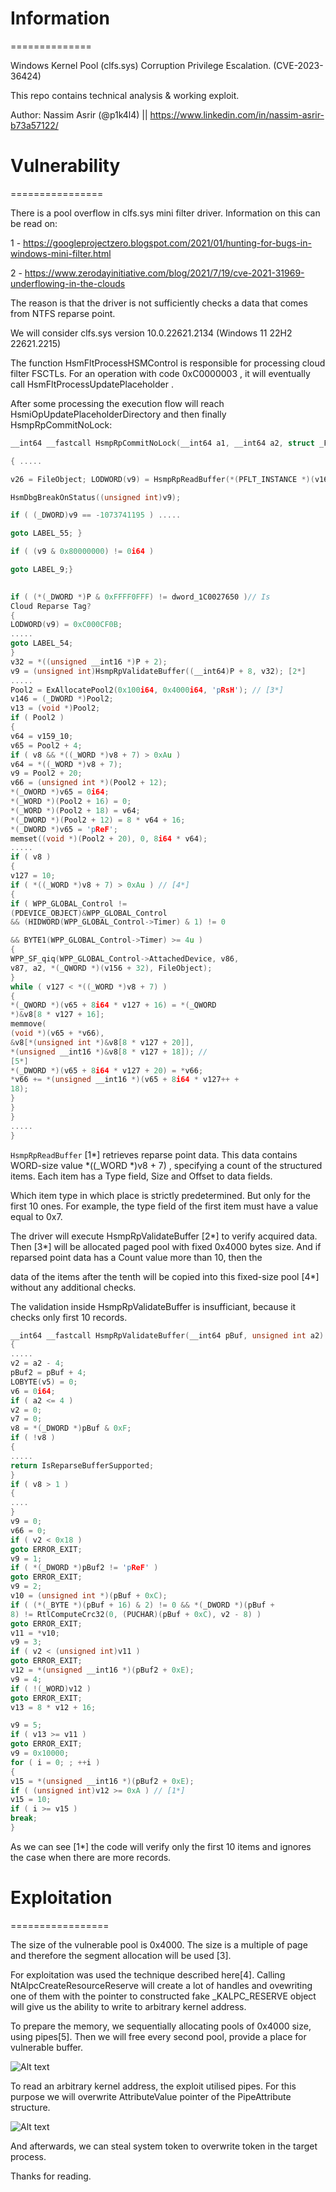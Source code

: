 # Information
==============

Windows Kernel Pool (clfs.sys) Corruption Privilege Escalation. (CVE-2023-36424)

This repo contains technical analysis & working exploit.

Author: Nassim Asrir (@p1k4l4) || https://www.linkedin.com/in/nassim-asrir-b73a57122/

# Vulnerability
================

There is a pool overflow in clfs.sys mini filter driver. Information on this can be read on:

1 - https://googleprojectzero.blogspot.com/2021/01/hunting-for-bugs-in-windows-mini-filter.html

2 - https://www.zerodayinitiative.com/blog/2021/7/19/cve-2021-31969-underflowing-in-the-clouds

The reason is that the driver is not sufficiently checks a data that comes from NTFS reparse point.

We will consider clfs.sys version 10.0.22621.2134 (Windows 11 22H2 22621.2215)

The function HsmFltProcessHSMControl is responsible for processing cloud filter FSCTLs. For an operation with code 0xC0000003 , it will eventually call HsmFltProcessUpdatePlaceholder . 

After some processing the execution flow will reach HsmiOpUpdatePlaceholderDirectory and then finally HsmpRpCommitNoLock: 

```c
__int64 __fastcall HsmpRpCommitNoLock(__int64 a1, __int64 a2, struct _FILE_OBJECT *a3, char a4, char a5)

{ .....

v26 = FileObject; LODWORD(v9) = HsmpRpReadBuffer(*(PFLT_INSTANCE *)(v164 + 32), FileObject, (unsigned __int16 **)&P); // [1*]

HsmDbgBreakOnStatus((unsigned int)v9);

if ( (_DWORD)v9 == -1073741195 ) .....

goto LABEL_55; }

if ( (v9 & 0x80000000) != 0i64 )

goto LABEL_9;}
 

if ( (*(_DWORD *)P & 0xFFFF0FFF) != dword_1C0027650 )// Is
Cloud Reparse Tag?
{
LODWORD(v9) = 0xC000CF0B;
.....
goto LABEL_54;
}
v32 = *((unsigned __int16 *)P + 2);
v9 = (unsigned int)HsmpRpValidateBuffer((__int64)P + 8, v32); [2*]
.....
Pool2 = ExAllocatePool2(0x100i64, 0x4000i64, 'pRsH'); // [3*]
v146 = (_DWORD *)Pool2;
v13 = (void *)Pool2;
if ( Pool2 )
{
v64 = v159_10;
v65 = Pool2 + 4;
if ( v8 && *((_WORD *)v8 + 7) > 0xAu )
v64 = *((_WORD *)v8 + 7);
v9 = Pool2 + 20;
v66 = (unsigned int *)(Pool2 + 12);
*(_OWORD *)v65 = 0i64;
*(_WORD *)(Pool2 + 16) = 0;
*(_WORD *)(Pool2 + 18) = v64;
*(_DWORD *)(Pool2 + 12) = 8 * v64 + 16;
*(_DWORD *)v65 = 'pReF';
memset((void *)(Pool2 + 20), 0, 8i64 * v64);
.....
if ( v8 )
{
v127 = 10;
if ( *((_WORD *)v8 + 7) > 0xAu ) // [4*]
{
if ( WPP_GLOBAL_Control !=
(PDEVICE_OBJECT)&WPP_GLOBAL_Control
&& (HIDWORD(WPP_GLOBAL_Control->Timer) & 1) != 0

&& BYTE1(WPP_GLOBAL_Control->Timer) >= 4u )
{
WPP_SF_qiq(WPP_GLOBAL_Control->AttachedDevice, v86,
v87, a2, *(_QWORD *)(v156 + 32), FileObject);
}
while ( v127 < *((_WORD *)v8 + 7) )
{
*(_QWORD *)(v65 + 8i64 * v127 + 16) = *(_QWORD
*)&v8[8 * v127 + 16];
memmove(
(void *)(v65 + *v66),
&v8[*(unsigned int *)&v8[8 * v127 + 20]],
*(unsigned __int16 *)&v8[8 * v127 + 18]); //
[5*]
*(_DWORD *)(v65 + 8i64 * v127 + 20) = *v66;
*v66 += *(unsigned __int16 *)(v65 + 8i64 * v127++ +
18);
}
}
}
.....
}
```

`HsmpRpReadBuffer` [1*] retrieves reparse point data. This data contains WORD-size value *((_WORD *)v8 + 7) , specifying a count of the structured items. Each item has a Type field, Size and Offset to data fields. 

Which item type in which place is strictly predetermined. But only for the first 10 ones. For example, the type field of the first item must have a value equal to 0x7.

The driver will execute HsmpRpValidateBuffer [2*] to verify acquired data. Then [3*] will be allocated paged pool with fixed 0x4000 bytes size. And if reparsed point data has a Count value more than 10, then the

data of the items after the tenth will be copied into this fixed-size pool [4*] without any additional checks.

The validation inside HsmpRpValidateBuffer is insufficiant, because it checks only first 10 records. 

```c
__int64 __fastcall HsmpRpValidateBuffer(__int64 pBuf, unsigned int a2)
{
.....
v2 = a2 - 4;
pBuf2 = pBuf + 4;
LOBYTE(v5) = 0;
v6 = 0i64;
if ( a2 <= 4 )
v2 = 0;
v7 = 0;
v8 = *(_DWORD *)pBuf & 0xF;
if ( !v8 )
{
.....
return IsReparseBufferSupported;
}
if ( v8 > 1 )
{
....
}
v9 = 0;
v66 = 0;
if ( v2 < 0x18 )
goto ERROR_EXIT;
v9 = 1;
if ( *(_DWORD *)pBuf2 != 'pReF' )
goto ERROR_EXIT;
v9 = 2;
v10 = (unsigned int *)(pBuf + 0xC);
if ( (*(_BYTE *)(pBuf + 16) & 2) != 0 && *(_DWORD *)(pBuf +
8) != RtlComputeCrc32(0, (PUCHAR)(pBuf + 0xC), v2 - 8) )
goto ERROR_EXIT;
v11 = *v10;
v9 = 3;
if ( v2 < (unsigned int)v11 )
goto ERROR_EXIT;
v12 = *(unsigned __int16 *)(pBuf2 + 0xE);
v9 = 4;
if ( !(_WORD)v12 )
goto ERROR_EXIT;
v13 = 8 * v12 + 16;

v9 = 5;
if ( v13 >= v11 )
goto ERROR_EXIT;
v9 = 0x10000;
for ( i = 0; ; ++i )
{
v15 = *(unsigned __int16 *)(pBuf2 + 0xE);
if ( (unsigned int)v12 >= 0xA ) // [1*]
v15 = 10;
if ( i >= v15 )
break;
}
```

As we can see [1*] the code will verify only the first 10 items and ignores the case when there are more records.

# Exploitation
=================

The size of the vulnerable pool is 0x4000. The size is a multiple of page and therefore the segment allocation will be used [3].

For exploitation was used the technique described here[4]. Calling NtAlpcCreateResourceReserve will create a lot of handles and ovewriting one of them with the pointer to constructed fake _KALPC_RESERVE object will give us the ability to write to arbitrary kernel address.

To prepare the memory, we sequentially allocating pools of 0x4000 size, using pipes[5]. Then we will free every second pool, provide a place for vulnerable buffer. 

![Alt text](analysis1.png)

To read an arbitrary kernel address, the exploit utilised pipes. For this purpose we will overwrite AttributeValue pointer of the PipeAttribute structure. 

![Alt text](analysis2.png)

And afterwards, we can steal system token to overwrite token in the target process. 

Thanks for reading.
 

